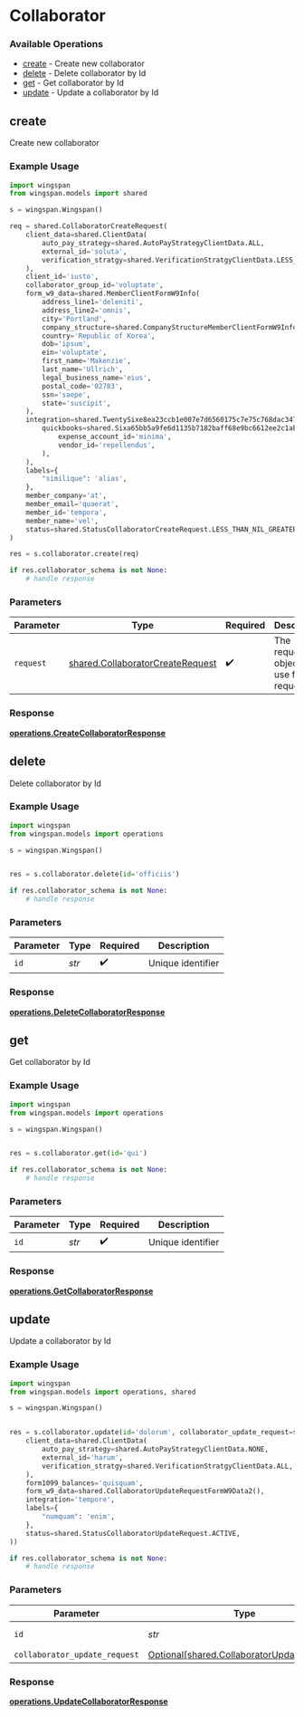 # Collaborator

### Available Operations

* [create](#create) - Create new collaborator
* [delete](#delete) - Delete collaborator by Id
* [get](#get) - Get collaborator by Id
* [update](#update) - Update a collaborator by Id

## create

Create new collaborator

### Example Usage

```python
import wingspan
from wingspan.models import shared

s = wingspan.Wingspan()

req = shared.CollaboratorCreateRequest(
    client_data=shared.ClientData(
        auto_pay_strategy=shared.AutoPayStrategyClientData.ALL,
        external_id='soluta',
        verification_stratgy=shared.VerificationStratgyClientData.LESS_THAN_NIL_GREATER_THAN_,
    ),
    client_id='iusto',
    collaborator_group_id='voluptate',
    form_w9_data=shared.MemberClientFormW9Info(
        address_line1='deleniti',
        address_line2='omnis',
        city='Portland',
        company_structure=shared.CompanyStructureMemberClientFormW9Info.PARTNERSHIP,
        country='Republic of Korea',
        dob='ipsum',
        ein='voluptate',
        first_name='Makenzie',
        last_name='Ullrich',
        legal_business_name='eius',
        postal_code='02783',
        ssn='saepe',
        state='suscipit',
    ),
    integration=shared.TwentySixe8ea23ccb1e007e7d6560175c7e75c768dac34727b7fe1d834ca24b8221ef4(
        quickbooks=shared.Sixa65bb5a9fe6d1135b7182baff68e9bc6612ee2c1ab942926fe2804c58663cf4(
            expense_account_id='minima',
            vendor_id='repellendus',
        ),
    ),
    labels={
        "similique": 'alias',
    },
    member_company='at',
    member_email='quaerat',
    member_id='tempora',
    member_name='vel',
    status=shared.StatusCollaboratorCreateRequest.LESS_THAN_NIL_GREATER_THAN_,
)

res = s.collaborator.create(req)

if res.collaborator_schema is not None:
    # handle response
```

### Parameters

| Parameter                                                                            | Type                                                                                 | Required                                                                             | Description                                                                          |
| ------------------------------------------------------------------------------------ | ------------------------------------------------------------------------------------ | ------------------------------------------------------------------------------------ | ------------------------------------------------------------------------------------ |
| `request`                                                                            | [shared.CollaboratorCreateRequest](../../models/shared/collaboratorcreaterequest.md) | :heavy_check_mark:                                                                   | The request object to use for the request.                                           |


### Response

**[operations.CreateCollaboratorResponse](../../models/operations/createcollaboratorresponse.md)**


## delete

Delete collaborator by Id

### Example Usage

```python
import wingspan
from wingspan.models import operations

s = wingspan.Wingspan()


res = s.collaborator.delete(id='officiis')

if res.collaborator_schema is not None:
    # handle response
```

### Parameters

| Parameter          | Type               | Required           | Description        |
| ------------------ | ------------------ | ------------------ | ------------------ |
| `id`               | *str*              | :heavy_check_mark: | Unique identifier  |


### Response

**[operations.DeleteCollaboratorResponse](../../models/operations/deletecollaboratorresponse.md)**


## get

Get collaborator by Id

### Example Usage

```python
import wingspan
from wingspan.models import operations

s = wingspan.Wingspan()


res = s.collaborator.get(id='qui')

if res.collaborator_schema is not None:
    # handle response
```

### Parameters

| Parameter          | Type               | Required           | Description        |
| ------------------ | ------------------ | ------------------ | ------------------ |
| `id`               | *str*              | :heavy_check_mark: | Unique identifier  |


### Response

**[operations.GetCollaboratorResponse](../../models/operations/getcollaboratorresponse.md)**


## update

Update a collaborator by Id

### Example Usage

```python
import wingspan
from wingspan.models import operations, shared

s = wingspan.Wingspan()


res = s.collaborator.update(id='dolorum', collaborator_update_request=shared.CollaboratorUpdateRequest(
    client_data=shared.ClientData(
        auto_pay_strategy=shared.AutoPayStrategyClientData.NONE,
        external_id='harum',
        verification_stratgy=shared.VerificationStratgyClientData.ALL,
    ),
    form1099_balances='quisquam',
    form_w9_data=shared.CollaboratorUpdateRequestFormW9Data2(),
    integration='tempore',
    labels={
        "numquam": 'enim',
    },
    status=shared.StatusCollaboratorUpdateRequest.ACTIVE,
))

if res.collaborator_schema is not None:
    # handle response
```

### Parameters

| Parameter                                                                                      | Type                                                                                           | Required                                                                                       | Description                                                                                    |
| ---------------------------------------------------------------------------------------------- | ---------------------------------------------------------------------------------------------- | ---------------------------------------------------------------------------------------------- | ---------------------------------------------------------------------------------------------- |
| `id`                                                                                           | *str*                                                                                          | :heavy_check_mark:                                                                             | Unique identifier                                                                              |
| `collaborator_update_request`                                                                  | [Optional[shared.CollaboratorUpdateRequest]](../../models/shared/collaboratorupdaterequest.md) | :heavy_minus_sign:                                                                             | N/A                                                                                            |


### Response

**[operations.UpdateCollaboratorResponse](../../models/operations/updatecollaboratorresponse.md)**

